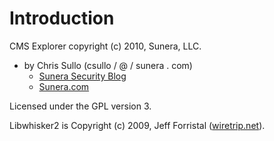 # Introduction #

CMS Explorer copyright (c) 2010, Sunera, LLC.

  * by Chris Sullo (csullo / @ / sunera . com)
    * [Sunera Security Blog](http://security.sunera.com/)
    * [Sunera.com](http://sunera.com/)

Licensed under the GPL version 3.


Libwhisker2 is Copyright (c) 2009, Jeff Forristal ([wiretrip.net](http://wiretrip.net/)).